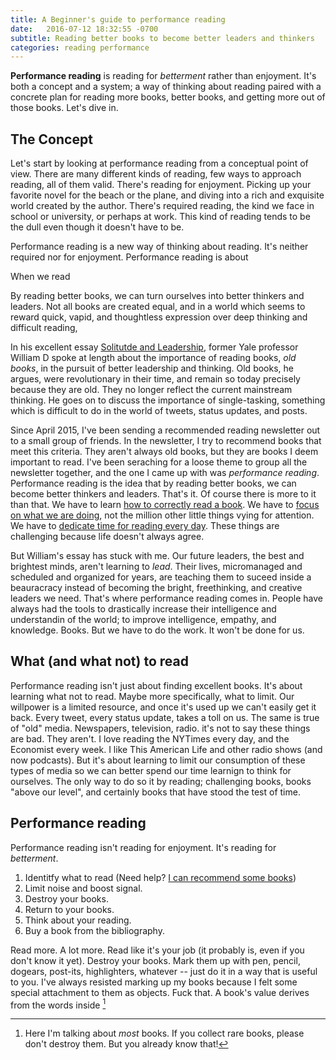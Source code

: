 ```yaml
---
title: A Beginner's guide to performance reading
date:   2016-07-12 18:32:55 -0700
subtitle: Reading better books to become better leaders and thinkers
categories: reading performance
---
```


**Performance reading** is reading for *betterment* rather than enjoyment. It's both a concept and a system; a way of thinking about reading paired with a concrete plan for reading more books, better books, and getting more out of those books. Let's dive in.

## The Concept

Let's start by looking at performance reading from a conceptual point of view. There are many different kinds of reading, few ways to approach reading, all of them valid. There's reading for enjoyment. Picking up your favorite novel for the beach or the plane, and diving into a rich and exquisite world created by the author. There's required reading, the kind we face in school or university, or perhaps at work. This kind of reading tends to be the dull even though it doesn't have to be.

Performance reading is a new way of thinking about reading. It's neither required nor for enjoyment. Performance reading is about

When we read  



By reading better books, we can turn ourselves into better thinkers and leaders. Not all books are created equal, and in a world which seems to reward quick, vapid, and thoughtless expression over deep thinking and difficult reading,


In his excellent essay [Solitutde and Leadership](), former Yale professor William D spoke at length about the importance of reading books, *old books*, in the pursuit of better leadership and thinking. Old books, he argues, were revolutionary in their time, and remain so today precisely because they are old. They no longer reflect the current mainstream thinking. He goes on to discuss the importance of single-tasking, something which is difficult to do in the world of tweets, status updates, and posts.  

Since April 2015, I've been sending a recommended reading newsletter out to a small group of friends. In the newsletter, I try to recommend books that meet this criteria. They aren't always old books, but they are books I deem important to read. I've been seraching for a loose theme to group all the newsletter together, and the one I came up with was *performance reading*. Performance reading is the idea that by reading better books, we can become better thinkers and leaders. That's it. Of course there is more to it than that. We have to learn [how to correctly read a book](). We have to [focus on what we are doing](), not the million other little things vying for attention. We have to [dedicate time for reading every day](). These things are challenging because life doesn't always agree.

But William's essay has stuck with me. Our future leaders, the best and brightest minds, aren't learning to *lead*. Their lives, micromanaged and scheduled and organized for years, are teaching them to suceed inside a beauracracy instead of becoming the bright, freethinking, and creative leaders we need. That's where performance reading comes in. People have always had the tools to drastically increase their intelligence and understandin of the world; to improve intelligence, empathy, and knowledge. Books. But we have to do the work. It won't be done for us.

## What (and what not) to read
Performance reading isn't just about finding excellent books. It's about learning what not to read. Maybe more specifically, what to limit. Our willpower is a limited resource, and once it's used up we can't easily get it back. Every tweet, every status update, takes a toll on us. The same is true of "old" media. Newspapers, television, radio. it's not to say these things are bad. They aren't. I love reading the NYTimes every day, and the Economist every week. I like This American Life and other radio shows (and now podcasts). But it's about learning to limit our consumption of these types of media so we can better spend our time learnign to think for ourselves. The only way to do so it by reading; challenging books, books "above our level", and certainly books that have stood the test of time.

## Performance reading
Performance reading isn't reading for enjoyment. It's reading for *betterment*.

1. Identitfy what to read (Need help? [I can recommend some books](/newsletter))
2. Limit noise and boost signal.
3. Destroy your books.
4. Return to your books.
5. Think about your reading.
6. Buy a book from the bibliography.

Read more. A lot more. Read like it's your job (it probably is, even if you don't know it yet). Destroy your books. Mark them up with pen, pencil, dogears, post-its, highlighters, whatever -- just do it in a way that is useful to you. I've always resisted marking up my books because I felt some special attachment to them as objects. Fuck that. A book's value derives from the words inside [^1]

[^1]: Here I'm talking about *most* books. If you collect rare books, please don't destroy them. But you already know that!  
